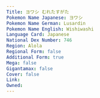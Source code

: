 ```yaml
---
﻿Title: ヨワシ むれたすがた
Pokemon Name Japanese: ヨワシ
Pokemon Name German: Lusardin
Pokemon Name English: Wishiwashi
Language Card: Japanese
National Dex Number: 746
Region: Alola
Regional Form: false
Additional Form: true
Mega: false
Gigantamax: false
Cover: false
Link: 
Owned: 
---
```

